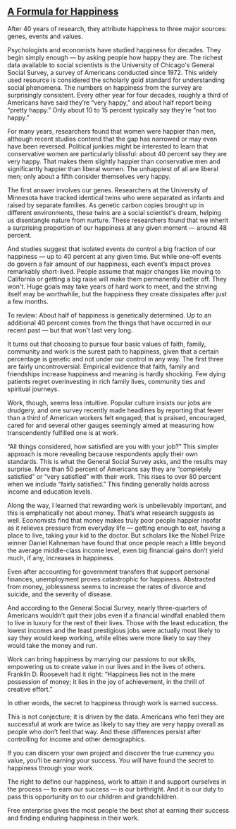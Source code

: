 ## [A Formula for Happiness](http://www.nytimes.com/2013/12/15/opinion/sunday/a-formula-for-happiness.html?pagewanted=all&_r=0)

After 40 years of research, they attribute happiness to three major sources: genes, events and values. 

Psychologists and economists have studied happiness for decades. They begin simply enough — by asking people how happy they are. The richest data available to social scientists is the University of Chicago's General Social Survey, a survey of Americans conducted since 1972. This widely used resource is considered the scholarly gold standard for understanding social phenomena. The numbers on happiness from the survey are surprisingly consistent. Every other year for four decades, roughly a third of Americans have said they’re “very happy,” and about half report being “pretty happy.” Only about 10 to 15 percent typically say they’re “not too happy.”

 For many years, researchers found that women were happier than men, although recent studies contend that the gap has narrowed or may even have been reversed. Political junkies might be interested to learn that conservative women are particularly blissful: about 40 percent say they are very happy. That makes them slightly happier than conservative men and significantly happier than liberal women. The unhappiest of all are liberal men; only about a fifth consider themselves very happy.

 The first answer involves our genes. Researchers at the University of Minnesota have tracked identical twins who were separated as infants and raised by separate families. As genetic carbon copies brought up in different environments, these twins are a social scientist's dream, helping us disentangle nature from nurture. These researchers found that we inherit a surprising proportion of our happiness at any given moment — around 48 percent.

 And studies suggest that isolated events do control a big fraction of our happiness — up to 40 percent at any given time. But while one-off events do govern a fair amount of our happiness, each event’s impact proves remarkably short-lived. People assume that major changes like moving to California or getting a big raise will make them permanently better off. They won't. Huge goals may take years of hard work to meet, and the striving itself may be worthwhile, but the happiness they create dissipates after just a few months.

To review: About half of happiness is genetically determined. Up to an additional 40 percent comes from the things that have occurred in our recent past — but that won't last very long.

It turns out that choosing to pursue four basic values of faith, family, community and work is the surest path to happiness, given that a certain percentage is genetic and not under our control in any way. The first three are fairly uncontroversial. Empirical evidence that faith, family and friendships increase happiness and meaning is hardly shocking. Few dying patients regret overinvesting in rich family lives, community ties and spiritual journeys.

Work, though, seems less intuitive. Popular culture insists our jobs are drudgery, and one survey recently made headlines by reporting that fewer than a third of American workers felt engaged; that is praised, encouraged, cared for and several other gauges seemingly aimed at measuring how transcendently fulfilled one is at work.

“All things considered, how satisfied are you with your job?” This simpler approach is more revealing because respondents apply their own standards. This is what the General Social Survey asks, and the results may surprise. More than 50 percent of Americans say they are “completely satisfied” or “very satisfied” with their work. This rises to over 80 percent when we include “fairly satisfied.” This finding generally holds across income and education levels.

Along the way, I learned that rewarding work is unbelievably important, and this is emphatically not about money. That’s what research suggests as well. Economists find that money makes truly poor people happier insofar as it relieves pressure from everyday life — getting enough to eat, having a place to live, taking your kid to the doctor. But scholars like the Nobel Prize winner Daniel Kahneman have found that once people reach a little beyond the average middle-class income level, even big financial gains don’t yield much, if any, increases in happiness.

 Even after accounting for government transfers that support personal finances, unemployment proves catastrophic for happiness. Abstracted from money, joblessness seems to increase the rates of divorce and suicide, and the severity of disease.

 And according to the General Social Survey, nearly three-quarters of Americans wouldn’t quit their jobs even if a financial windfall enabled them to live in luxury for the rest of their lives. Those with the least education, the lowest incomes and the least prestigious jobs were actually most likely to say they would keep working, while elites were more likely to say they would take the money and run.

 Work can bring happiness by marrying our passions to our skills, empowering us to create value in our lives and in the lives of others. Franklin D. Roosevelt had it right: “Happiness lies not in the mere possession of money; it lies in the joy of achievement, in the thrill of creative effort.”

 In other words, the secret to happiness through work is earned success.

This is not conjecture; it is driven by the data. Americans who feel they are successful at work are twice as likely to say they are very happy overall as people who don’t feel that way. And these differences persist after controlling for income and other demographics.

If you can discern your own project and discover the true currency you value, you’ll be earning your success. You will have found the secret to happiness through your work.

The right to define our happiness, work to attain it and support ourselves in the process — to earn our success — is our birthright. And it is our duty to pass this opportunity on to our children and grandchildren.

Free enterprise gives the most people the best shot at earning their success and finding enduring happiness in their work. 

